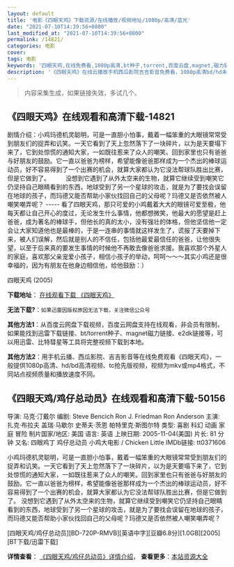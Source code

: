 ```yaml
---
layout: default
title: '电影《四眼天鸡》下载资源/在线播放/视频地址/1080p/高清/蓝光'
date: "2021-07-10T14:39:56+0800"
last_modified_at: "2021-07-10T14:39:56+0800"
permalink: /14821/
categories: 电影
cover:
tags: 电影
keywords: '四眼天鸡,在线免费看,1080p高清,bt种子,torrent,百度云盘,magnet,磁力链,迅雷下载资源'
description: '《四眼天鸡》在线云播放手机西瓜影院吉吉影音免费看，1080p高清bd/hd未删减完整版和tc抢先枪版，mkv/mp4格式，附带bt/torrent种子、magnet/磁力链、百度云盘、网盘资源迅雷下载链接'
---
```


>内容采集生成，如果链接失效，多试几个。


## 《四眼天鸡》在线观看和高清下载-14821

剧情介绍：小鸡玛德机灵聪明，可是一直胆小怕事，戴着一幅笨重的大眼镜常常受到朋友们的捉弄和讥笑。一天它看到了天上忽然落下了一块碎片，以为是天要塌下来了，它到处惊慌的通知大家，一如既往惹来了众人的嘲笑。回到家里也只有爸爸与好朋友的鼓励。它一直以爸爸为榜样，希望能像爸爸那样成为一个杰出的棒球运动员，好不容易得到了一个出赛的机会，就算大家都认为它没法帮球队胜出比赛，但是它做到了。  　　没想到它遇到了从外太空来的生物，就算它继续受到嘲笑它仍坚持自己眼睛看到的东西，地球受到了另一个星球的攻击，就是为了要找会误留在地球的孩子，而玛德又能否帮助小家伙找回自己的父母呢？玛德又是否依然被人嘲笑嘲弄呢？ ----- 看了四眼天鸡，那只可爱的小鸡戴着大大的眼镜可爱至极，他每天都让自己开心的度过，无论发生什么事情，他都想微笑，他最大的愿望是赶上爸爸，成为著名的棒球手，但他长的真的太小，没有强壮的体格，但他坚信他一定会让大家知道他也是最棒的，于是一连串的事情就这样发生了，谎报了天要掉下来，被人们误解，然后就是别人的不信任，包括他最爱最信任的爸爸，让他很失望，以至于后来真的要发生事情的时候他不再敢去像爸爸求援。我喜欢那个外星人的家庭，喜欢那父亲宠爱小孩子，相信小孩子的举动，呵呵～～～其实小鸡还是很幸福的，因为有朋友在他身边相信他，给他鼓励：）


四眼天鸡 (2005)

**下载地址**： [在线观看下载 《四眼天鸡》](https://www.btbtdy.me/btdy/dy5008.html) 


**无法下载?**：`如果迅雷因版权原因无法下载，关注微信公众号 `

**其他方法1**：从百度云网盘下载视频，百度云网盘支持在线观看，非会员有限制，如果能找到迅雷下载链接、bt/torrent种子、magnet磁力链接、e2dk链接等，可以用迅雷、比特彗星等工具将完整视频下载到本地。

**其他方法2**：用手机云播、西瓜影院、吉吉影音等在线免费观看《四眼天鸡》，一般提供1080p高清、hd/bd高清视频、tc抢先版视频，视频为mkv或mp4格式，不同站点视频质量和播放速度不同。


## 《四眼天鸡/鸡仔总动员》在线观看和高清下载-50156

导演: 马克·汀戴尔 编剧: Steve Bencich Ron J. Friedman Ron Anderson 主演: 扎克·布拉夫 盖瑞·马歇尔 史蒂夫·茨恩 帕特里克·斯图尔特 类型: 喜剧 科幻 动画 家庭 冒险 制片国家/地区: 美国 语言: 英语 上映日期: 2005-11-04(美国) 片长: 81 分钟 又名: 四眼鸡丁 鸡仔总动员 小鸡大电影 / Chicken Little IMDb链接: tt0371606

小鸡玛德机灵聪明，可是一直胆小怕事，戴着一幅笨重的大眼镜常常受到朋友们的捉弄和讥笑。一天它看到了天上忽然落下了一块碎片，以为是天要塌下来了，它到处惊慌的通知大家，一如既往惹来了众人的嘲笑。回到家里也只有爸爸与好朋友的鼓励。它一直以爸爸为榜样，希望能像爸爸那样成为一个杰出的棒球运动员，好不容易得到了一个出赛的机会，就算大家都认为它没法帮球队胜出比赛，但是它做到了。 没想到它遇到了从外太空来的生物，就算它继续受到嘲笑它仍坚持自己眼睛看到的东西，地球受到了另一个星球的攻击，就是为了要找会误留在地球的孩子，而玛德又能否帮助小家伙找回自己的父母呢？玛德又是否依然被人嘲笑嘲弄呢？


[四眼天鸡/鸡仔总动员][BD-720P-RMVB][英语中字][豆瓣6.8分][1.0GB][2005][BT下载/迅雷下载]

**详情查看**： [《四眼天鸡/鸡仔总动员》详情介绍](/movie/50156/)， **查看更多**：[本站资源大全](/movie/t/all/)

